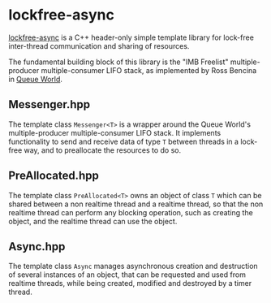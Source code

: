 # lockfree-async

[lockfree-async](https://github.com/unevens/lockfree-async) is a C++ header-only simple template library for lock-free
inter-thread communication and sharing of resources.

The fundamental building block of this library is the "IMB Freelist" multiple-producer multiple-consumer LIFO stack, as
implemented by Ross Bencina in [Queue World](https://github.com/RossBencina/QueueWorld).

## Messenger.hpp

The template class `Messenger<T>` is a wrapper around the Queue World's multiple-producer multiple-consumer LIFO stack.
It implements functionality to send and receive data of type `T` between threads in a lock-free way, and to preallocate
the resources to do so.

## PreAllocated.hpp

The template class `PreAllocated<T>` owns an object of class `T` which can be shared between a non realtime thread and a
realtime thread, so that the non realtime thread can perform any blocking operation, such as creating the object, and
the realtime thread can use the object.

## Async.hpp

The template class `Async` manages asynchronous creation and destruction of several instances of an object, that can be
requested and used from realtime threads, while being created, modified and destroyed by a timer thread.